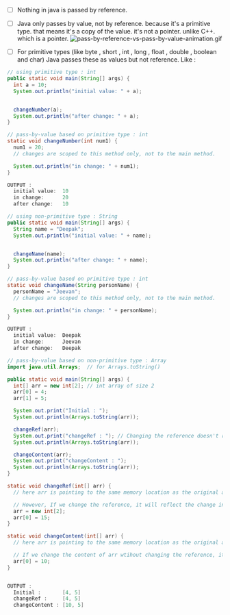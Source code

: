 
- [ ] Nothing in java is passed by reference.
- [ ] Java only passes by value, not by reference. because it's a primitive type. that means it's a copy of the value. it's not a pointer. unlike C++.  which is a pointer. 
  ![pass-by-reference-vs-pass-by-value-animation.gif](https://blog.penjee.com/wp-content/uploads/2015/02/pass-by-reference-vs-pass-by-value-animation.gif)


- [ ] For primitive types (like byte , short , int , long , float , double , boolean and char) Java passes these as values but not reference. Like :

```java
// using primitive type : int
public static void main(String[] args) {
  int a = 10;
  System.out.println("initial value: " + a);


  changeNumber(a);
  System.out.println("after change: " + a);
}

// pass-by-value based on primitive type : int
static void changeNumber(int num1) {
  num1 = 20;
  // changes are scoped to this method only, not to the main method.

  System.out.println("in change: " + num1);
}

OUTPUT : 
  initial value:  10
  in change:      20
  after change:   10
```


```java
// using non-primitive type : String
public static void main(String[] args) {
  String name = "Deepak";
  System.out.println("initial value: " + name);


  changeName(name);
  System.out.println("after change: " + name);
}

// pass-by-value based on primitive type : int
static void changeName(String personName) {
  personName = "Jeevan";
  // changes are scoped to this method only, not to the main method.

  System.out.println("in change: " + personName);
}

OUTPUT :
  initial value:  Deepak
  in change:      Jeevan
  after change:   Deepak
```

```Java
// pass-by-value based on non-primitive type : Array
import java.util.Arrays;  // for Arrays.toString()

public static void main(String[] args) {
  int[] arr = new int[2]; // int array of size 2
  arr[0] = 4;
  arr[1] = 5;

  System.out.print("Initial : ");
  System.out.println(Arrays.toString(arr));

  changeRef(arr);
  System.out.print("changeRef : "); // Changing the reference doesn't reflect change here..
  System.out.println(Arrays.toString(arr));

  changeContent(arr);
  System.out.print("changeContent : ");
  System.out.println(Arrays.toString(arr));
}

static void changeRef(int[] arr) {
  // here arr is pointing to the same memory location as the original array.

  // However, If we change the reference, it will reflect the change in the original array(i.e., in main()).
  arr = new int[2];
  arr[0] = 15;
}

static void changeContent(int[] arr) {
  // here arr is pointing to the same memory location as the original array.

  // If we change the content of arr wtihout changing the reference, it will change the array in main()
  arr[0] = 10;
}


OUTPUT : 
  Initial :       [4, 5]
  changeRef :     [4, 5]
  changeContent : [10, 5]
```
